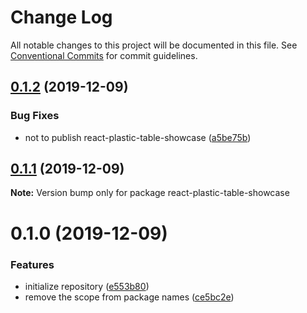 # Change Log

All notable changes to this project will be documented in this file.
See [Conventional Commits](https://conventionalcommits.org) for commit guidelines.

## [0.1.2](https://github.com/homuler/react-plastic-table/compare/v0.1.1...v0.1.2) (2019-12-09)


### Bug Fixes

* not to publish react-plastic-table-showcase ([a5be75b](https://github.com/homuler/react-plastic-table/commit/a5be75b11dda5eff6721ac1def265fb5fc771757))





## [0.1.1](https://github.com/homuler/react-plastic-table/compare/v0.1.0...v0.1.1) (2019-12-09)

**Note:** Version bump only for package react-plastic-table-showcase





# 0.1.0 (2019-12-09)


### Features

* initialize repository ([e553b80](https://github.com/homuler/react-plastic-table/commit/e553b801acad7204ced7be7963caa0813ab6f506))
* remove the scope from package names ([ce5bc2e](https://github.com/homuler/react-plastic-table/commit/ce5bc2e88c798e62d1a733f3197da521c80b6425))
